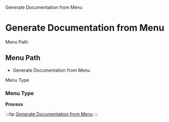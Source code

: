 
Generate Documentation from Menu
# Generate Documentation from Menu



Menu Path
## Menu Path



- Generate Documentation from Menu

Menu Type
### Menu Type

**Process**


:::tip
[Generate Documentation from Menu](functional-guide/process/process-generatedocsfrommenu.md)
:::